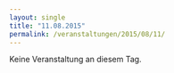 ```yaml
---
layout: single
title: "11.08.2015"
permalink: /veranstaltungen/2015/08/11/
---
```


Keine Veranstaltung an diesem Tag.
